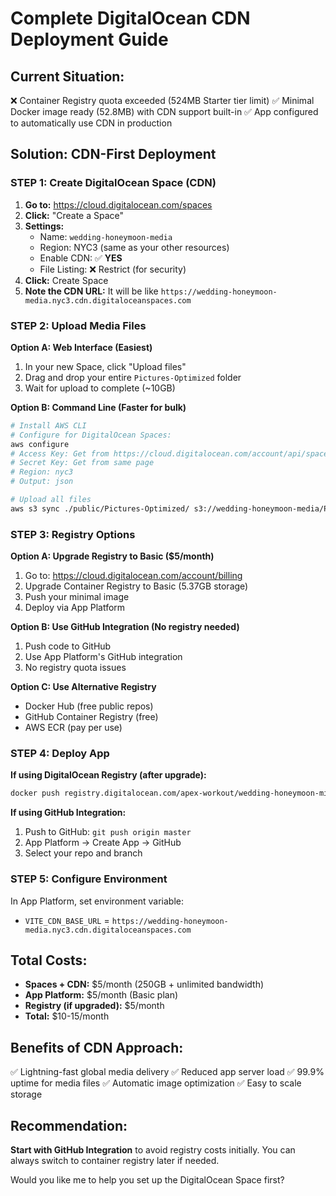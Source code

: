 # Complete DigitalOcean CDN Deployment Guide

## Current Situation:
❌ Container Registry quota exceeded (524MB Starter tier limit)
✅ Minimal Docker image ready (52.8MB) with CDN support built-in
✅ App configured to automatically use CDN in production

## Solution: CDN-First Deployment

### STEP 1: Create DigitalOcean Space (CDN) 
1. **Go to:** https://cloud.digitalocean.com/spaces
2. **Click:** "Create a Space"
3. **Settings:**
   - Name: `wedding-honeymoon-media`
   - Region: NYC3 (same as your other resources)
   - Enable CDN: ✅ **YES** 
   - File Listing: ❌ Restrict (for security)
4. **Click:** Create Space
5. **Note the CDN URL:** It will be like `https://wedding-honeymoon-media.nyc3.cdn.digitaloceanspaces.com`

### STEP 2: Upload Media Files
**Option A: Web Interface (Easiest)**
1. In your new Space, click "Upload files"
2. Drag and drop your entire `Pictures-Optimized` folder
3. Wait for upload to complete (~10GB)

**Option B: Command Line (Faster for bulk)**
```bash
# Install AWS CLI
# Configure for DigitalOcean Spaces:
aws configure
# Access Key: Get from https://cloud.digitalocean.com/account/api/spaces
# Secret Key: Get from same page
# Region: nyc3
# Output: json

# Upload all files
aws s3 sync ./public/Pictures-Optimized/ s3://wedding-honeymoon-media/Pictures-Optimized/ --endpoint-url=https://nyc3.digitaloceanspaces.com --acl public-read
```

### STEP 3: Registry Options
**Option A: Upgrade Registry to Basic ($5/month)**
1. Go to: https://cloud.digitalocean.com/account/billing
2. Upgrade Container Registry to Basic (5.37GB storage)
3. Push your minimal image
4. Deploy via App Platform

**Option B: Use GitHub Integration (No registry needed)**
1. Push code to GitHub
2. Use App Platform's GitHub integration
3. No registry quota issues

**Option C: Use Alternative Registry**
- Docker Hub (free public repos)
- GitHub Container Registry (free)
- AWS ECR (pay per use)

### STEP 4: Deploy App
**If using DigitalOcean Registry (after upgrade):**
```bash
docker push registry.digitalocean.com/apex-workout/wedding-honeymoon-minimal:latest
```

**If using GitHub Integration:**
1. Push to GitHub: `git push origin master`
2. App Platform → Create App → GitHub
3. Select your repo and branch

### STEP 5: Configure Environment
In App Platform, set environment variable:
- `VITE_CDN_BASE_URL` = `https://wedding-honeymoon-media.nyc3.cdn.digitaloceanspaces.com`

## Total Costs:
- **Spaces + CDN:** $5/month (250GB + unlimited bandwidth)
- **App Platform:** $5/month (Basic plan)
- **Registry (if upgraded):** $5/month
- **Total:** $10-15/month

## Benefits of CDN Approach:
✅ Lightning-fast global media delivery
✅ Reduced app server load
✅ 99.9% uptime for media files
✅ Automatic image optimization
✅ Easy to scale storage

## Recommendation:
**Start with GitHub Integration** to avoid registry costs initially.
You can always switch to container registry later if needed.

Would you like me to help you set up the DigitalOcean Space first?
